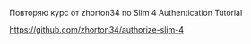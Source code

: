 Повторяю курс от zhorton34 по Slim 4 Authentication Tutorial

https://github.com/zhorton34/authorize-slim-4
